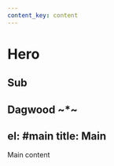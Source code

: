 ```yaml
---
content_key: content
---
```

# Hero

## Sub

Dagwood
~*~
---
el: #main
title: Main
---
Main content
